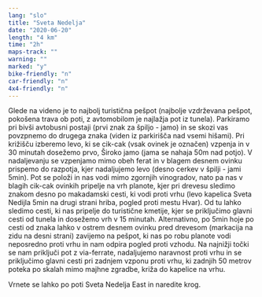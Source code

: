 ```yaml
---
lang: "slo"
title: "Sveta Nedelja"
date: "2020-06-20"
length: "4 km"
time: "2h"
maps-track: ""
warning: ""
marked: "y"
bike-friendly: "n"
car-friendly: "n"
4x4-friendly: "n"
---
```


Glede na videno je to najbolj turistična pešpot (najbolje vzdrževana pešpot, pokošena trava ob poti, z avtomobilom je najlažja pot iz tunela). Parkiramo pri bivši avtobusni postaji (prvi znak za špiljo - jamo) in se skozi vas povzpnemo do drugega znaka (viden iz parkirišča nad vsemi hišami). Pri križišču izberemo levo, ki se cik-cak (vsak ovinek je označen) vzpenja in v 30 minutah dosežemo prvo, Široko jamo (jama se nahaja 50m nad potjo). V nadaljevanju se vzpenjamo mimo obeh ferat in v blagem desnem ovinku prispemo do razpotja, kjer nadaljujemo levo (desno cerkev v špilji - jami 5min). Pot se položi in nas vodi mimo zgornjih vinogradov, nato pa nas v blagih cik-cak ovinkih pripelje na vrh planote, kjer pri drevesu sledimo znakom desno po makadamski cesti, ki vodi proti vrhu (levo kapelica Sveta Nedijla 5min na drugi strani hriba, pogled proti mestu Hvar). Od tu lahko sledimo cesti, ki nas pripelje do turistične kmetije, kjer se priključimo glavni cesti od tunela in dosežemo vrh v 15 minutah.
Alternativno, po 5min hoje po cesti od znaka lahko v ostrem desnem ovinku pred drevesom (markacija na zidu na desni strani) zavijemo na pešpot, ki nas po robu planote vodi neposredno proti vrhu in nam odpira pogled proti vzhodu. Na najnižji točki se nam priključi pot z via-ferrate, nadaljujemo naravnost proti vrhu in se priključimo glavni cesti pri zadnjem vzponu proti vrhu, ki zadnjih 50 metrov poteka po skalah mimo majhne zgradbe, križa do kapelice na vrhu.

Vrnete se lahko po poti Sveta Nedelja East in naredite krog.

